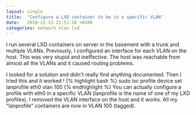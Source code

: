 ```yaml
---
layout: single
title:  "Configure a LXD container to be in a specific VLAN"
date:   2018-12-13 21:51:16 +0100
categories: network vlan lxd
---
```

I run several LXD containers on server in the basement with a trunk and multiple VLANs.
Previously, I configured an interface for each VLAN on the host.
This was very stupid and ineffective. The host was reachable from almost all the VLANs and it caused routing problems.

I looked for a solution and didn't really find anything documented.
Then I tried this and it worked !
{% highlight bash %}
sudo lxc profile device set lanprofile eth0 vlan 100
{% endhighlight %}
You can actually configure a profile with eth0 in a specific VLAN (lanprofile is the name of one of my LXD profiles).
I removed the VLAN interface on the host and it works. All my "lanprofile" containers are now in VLAN 100 (tagged).
